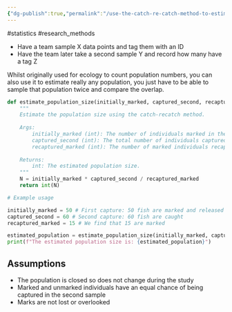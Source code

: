 ```yaml
---
{"dg-publish":true,"permalink":"/use-the-catch-re-catch-method-to-estimate-the-size-of-a-population-with-just-2-samples/","created":"2024-04-30T17:14:30.000+01:00","updated":"2025-09-29T00:31:49.263+01:00"}
---
```


#statistics #research_methods 

- Have a team sample X data points and tag them with an ID
- Have the team later take a second sample Y and record how many have a tag Z

Whilst originally used for ecology to count population numbers, you can also use it to estimate really any population, you just have to be able to sample that population twice and compare the overlap.
```python
def estimate_population_size(initially_marked, captured_second, recaptured_marked):
    """
    Estimate the population size using the catch-recatch method.
    
    Args:
        initially_marked (int): The number of individuals marked in the first capture.
        captured_second (int): The total number of individuals captured in the second sample.
        recaptured_marked (int): The number of marked individuals recaptured in the second sample.
    
    Returns:
        int: The estimated population size.
    """
    N = initially_marked * captured_second / recaptured_marked
    return int(N)

# Example usage

initially_marked = 50 # First capture: 50 fish are marked and released
captured_second = 60 # Second capture: 60 fish are caught
recaptured_marked = 15 # We find that 15 are marked

estimated_population = estimate_population_size(initially_marked, captured_second, recaptured_marked)
print(f"The estimated population size is: {estimated_population}")
```
## Assumptions
- The population is closed so does not change during the study
- Marked and unmarked individuals have an equal chance of being captured in the second sample
- Marks are not lost or overlooked